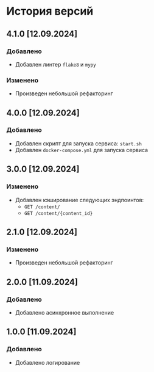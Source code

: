# История версий

## 4.1.0 [12.09.2024]
### Добавлено
- Добавлен линтер `flake8` и `mypy`
### Изменено
- Произведен небольшой рефакторинг


## 4.0.0 [12.09.2024]
### Добавлено
- Добавлен скрипт для запуска сервиса: `start.sh`
- Добавлен `docker-compose.yml` для запуска сервиса


## 3.0.0 [12.09.2024]
### Изменено
- Добавлен кэширование следующих эндпоинтов:
  - `GET /content/`
  - `GET /content/{content_id}`


## 2.1.0 [12.09.2024]
### Изменено
- Произведен небольшой рефакторинг


## 2.0.0 [11.09.2024]
### Добавлено
- Добавлено асинхронное выполнение


## 1.0.0 [11.09.2024]
### Добавлено
- Добавлено логирование
